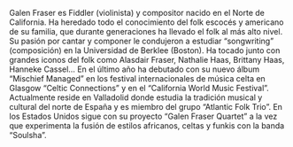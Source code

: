 Galen Fraser es Fiddler (violinista) y compositor nacido en el Norte de California. Ha heredado todo el conocimiento del folk escocés y americano de su familia, que durante generaciones ha llevado el folk al más alto nivel. Su pasión por cantar y componer le condujeron a estudiar “songwriting” (composición) en la Universidad de Berklee (Boston). Ha tocado junto con grandes iconos del folk como Alasdair Fraser, Nathalie Haas, Brittany Haas, Hanneke Cassel… En el último año ha debutado con su nuevo álbum “Mischief Managed” en los festival internacionales de música celta en Glasgow “Celtic Connections” y en el “California World Music Festival”. Actualmente reside en Valladolid donde estudia la tradición musical y cultural del norte de España y es miembro del grupo “Atlantic Folk Trio”. En los Estados Unidos sigue con su proyecto “Galen Fraser Quartet” a la vez que experimenta la fusión de estilos africanos, celtas y funkis con la banda “Soulsha”.
